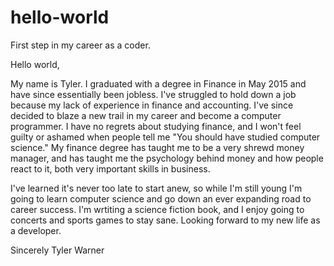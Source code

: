 # hello-world
First step in my career as a coder. 

Hello world, 

My name is Tyler. I graduated with a degree in Finance in May 2015 and have since essentially been jobless. I've struggled to hold down a job because my lack of experience in finance and accounting. I've since decided to blaze a new trail in my career and become a computer programmer. I have no regrets about studying finance, and I won't feel guilty or ashamed when people tell me "You should have studied computer science." My finance degree has taught me to be a very shrewd money manager, and has taught me the psychology behind money and how people react to it, both very important skills in business. 

I've learned it's never too late to start anew, so while I'm still young I'm going to learn computer science and go down an ever expanding road to career success. I'm wrtiting a science fiction book, and I enjoy going to concerts and sports games to stay sane. Looking forward to my new life as a developer. 

Sincerely
Tyler Warner
